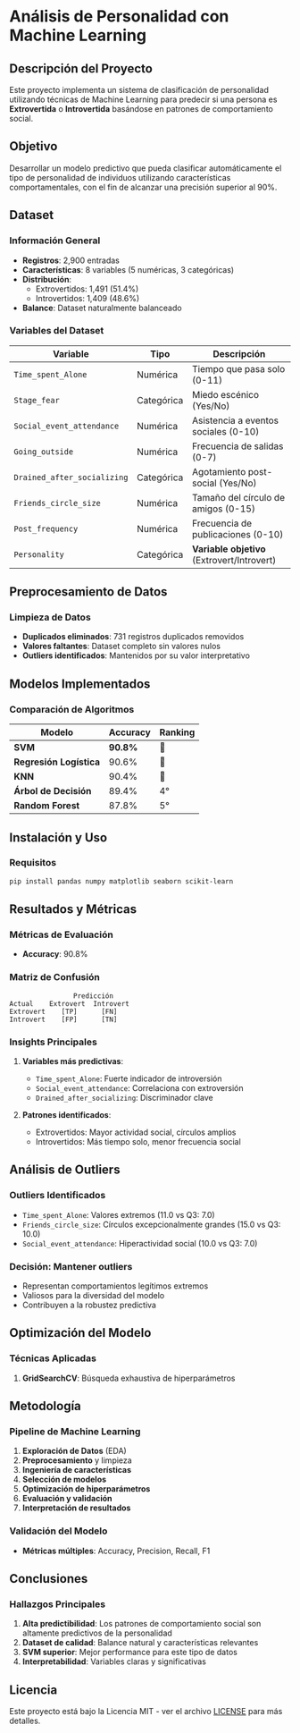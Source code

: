 # Análisis de Personalidad con Machine Learning

## Descripción del Proyecto

Este proyecto implementa un sistema de clasificación de personalidad utilizando técnicas de Machine Learning para predecir si una persona es **Extrovertida** o **Introvertida** basándose en patrones de comportamiento social.

## Objetivo

Desarrollar un modelo predictivo que pueda clasificar automáticamente el tipo de personalidad de individuos utilizando características comportamentales, con el fin de alcanzar una precisión superior al 90%.

## Dataset

### Información General
- **Registros**: 2,900 entradas
- **Características**: 8 variables (5 numéricas, 3 categóricas)
- **Distribución**: 
  - Extrovertidos: 1,491 (51.4%)
  - Introvertidos: 1,409 (48.6%)
- **Balance**: Dataset naturalmente balanceado

### Variables del Dataset

| Variable | Tipo | Descripción |
|----------|------|-------------|
| `Time_spent_Alone` | Numérica | Tiempo que pasa solo (0-11) |
| `Stage_fear` | Categórica | Miedo escénico (Yes/No) |
| `Social_event_attendance` | Numérica | Asistencia a eventos sociales (0-10) |
| `Going_outside` | Numérica | Frecuencia de salidas (0-7) |
| `Drained_after_socializing` | Categórica | Agotamiento post-social (Yes/No) |
| `Friends_circle_size` | Numérica | Tamaño del círculo de amigos (0-15) |
| `Post_frequency` | Numérica | Frecuencia de publicaciones (0-10) |
| `Personality` | Categórica | **Variable objetivo** (Extrovert/Introvert) |

##  Preprocesamiento de Datos

### Limpieza de Datos
- **Duplicados eliminados**: 731 registros duplicados removidos
- **Valores faltantes**: Dataset completo sin valores nulos
- **Outliers identificados**: Mantenidos por su valor interpretativo



##  Modelos Implementados

### Comparación de Algoritmos

| Modelo | Accuracy | Ranking |
|--------|----------|---------|
| **SVM** | **90.8%** | 🥇 |
| **Regresión Logística** | 90.6% | 🥈 |
| **KNN** | 90.4% | 🥉 |
| **Árbol de Decisión** | 89.4% | 4° |
| **Random Forest** | 87.8% | 5° |


##  Instalación y Uso

### Requisitos
```bash
pip install pandas numpy matplotlib seaborn scikit-learn
```

## Resultados y Métricas

### Métricas de Evaluación
- **Accuracy**: 90.8%


### Matriz de Confusión
```
                Predicción
Actual    Extrovert  Introvert
Extrovert    [TP]      [FN]
Introvert    [FP]      [TN]
```

### Insights Principales

1. **Variables más predictivas**:
   - `Time_spent_Alone`: Fuerte indicador de introversión
   - `Social_event_attendance`: Correlaciona con extroversión
   - `Drained_after_socializing`: Discriminador clave

2. **Patrones identificados**:
   - Extrovertidos: Mayor actividad social, círculos amplios
   - Introvertidos: Más tiempo solo, menor frecuencia social

##  Análisis de Outliers

### Outliers Identificados
- `Time_spent_Alone`: Valores extremos (11.0 vs Q3: 7.0)
- `Friends_circle_size`: Círculos excepcionalmente grandes (15.0 vs Q3: 10.0)
- `Social_event_attendance`: Hiperactividad social (10.0 vs Q3: 7.0)

### Decisión: **Mantener outliers**
- Representan comportamientos legítimos extremos
- Valiosos para la diversidad del modelo
- Contribuyen a la robustez predictiva

## Optimización del Modelo

### Técnicas Aplicadas

1. **GridSearchCV**: Búsqueda exhaustiva de hiperparámetros



## Metodología

### Pipeline de Machine Learning

1. **Exploración de Datos** (EDA)
2. **Preprocesamiento** y limpieza
3. **Ingeniería de características**
4. **Selección de modelos**
5. **Optimización de hiperparámetros**
6. **Evaluación y validación**
7. **Interpretación de resultados**

### Validación del Modelo


- **Métricas múltiples**: Accuracy, Precision, Recall, F1


## Conclusiones

### Hallazgos Principales

1. **Alta predictibilidad**: Los patrones de comportamiento social son altamente predictivos de la personalidad
2. **Dataset de calidad**: Balance natural y características relevantes
3. **SVM superior**: Mejor performance para este tipo de datos
4. **Interpretabilidad**: Variables claras y significativas







##  Licencia

Este proyecto está bajo la Licencia MIT - ver el archivo [LICENSE](LICENSE) para más detalles.

